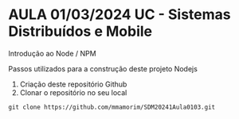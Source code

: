# AULA 01/03/2024 UC - Sistemas Distribuídos e Mobile

Introdução ao Node / NPM

Passos utilizados para a construção deste projeto Nodejs

1. Criação deste repositório Github
2. Clonar o repositório no seu local

~~~
git clone https://github.com/mmamorim/SDM20241Aula0103.git
~~~